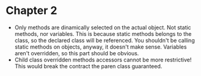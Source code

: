 Chapter 2
=========

* Only methods are dinamically selected on the actual object. Not static methods, nor variables.
    This is because static methods belongs to the class, so the declared class will be referenced. You shouldn't be calling static methods on objects, anyway, it doesn't make sense. Variables aren't overridden, so this part should be obvious.
* Child class overridden methods accessors cannot be more restrictive! This would break the contract the paren class guaranteed.
